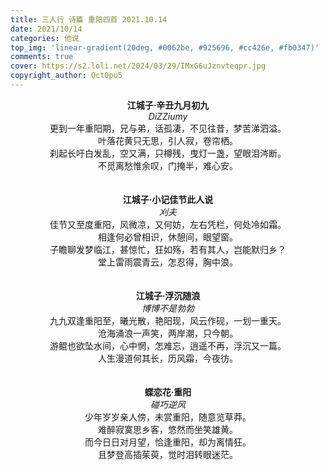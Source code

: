 ```yaml
---
title: 三人行 诗篇 重阳四首 2021.10.14
date: 2021/10/14
categories: 他说
top_img: 'linear-gradient(20deg, #0062be, #925696, #cc426e, #fb0347)'
comments: true
cover: https://s2.loli.net/2024/03/29/IMxG6uJznvteqpr.jpg
copyright_author: Oct0pu5
---
```


<center>
<b>江城子·辛丑九月初九</b><br>
<i>DiZZiumy</i><br>
更到一年重阳期，兄与弟，话孤凄，不见往昔，梦苦涕泗溢。<br>
叶落花黄只无思，引人寂，卷帘栖。<br>
刹起长吁白发乱，空又满，只樽残，曳灯一盏，望眼泪涔断。<br>
不觅离愁惟余叹，门掩半，难心安。<br>
</center>
<br>
<br>
<center>
<b>江城子·小记佳节此人说</b><br>
<i>刈夫</i><br>
佳节又至度重阳，风微凉，又何妨，左右凭栏，何处冷如霜。<br>
相逢何必曾相识，休憩间，眼望窗。<br>
子瞻聊发梦临江，甚惊忙，狂如殇，若有其人，岂能默归乡？<br>
堂上雷雨震青云，怎忍得，胸中浪。<br>
</center>
<br>
<br>
<center>
<b>江城子·浮沉随浪</b><br>
<i>博博不是勃勃</i><br>
九九双逢重阳至，曦光散，艳阳现，风云作砚，一划一重天。<br>
沧海涌浪一声笑，两岸潮，只今朝。<br>
游鲲也欲坠水间，心中惘，怎难忘，逍遥不再，浮沉又一篇。<br>
人生漫道何其长，历风霜，今夜彷。<br>
</center>
<br>
<br>
<center>
<b>蝶恋花·重阳</b><br>
<i>碰巧逆风</i><br>
少年岁岁亲人傍，未赏重阳，随意览草莽。<br>
难醉寂寞思乡客，悠然而坐笑雄黄。<br>
而今日日对月望，恰逢重阳，却为离情狂。<br>
且梦登高插茱萸，觉时泪转眼迷茫。<br>
</center>